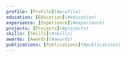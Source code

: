 ```yaml
---
profile: [Profile](#profile)
education: [Education](#education)
experience: [Experience](#experience)
projects: [Projects](#projects)
skills: [Skills](#skills)
awards: [Awards](#awards)
publications: [Publications](#publications)
---
```

